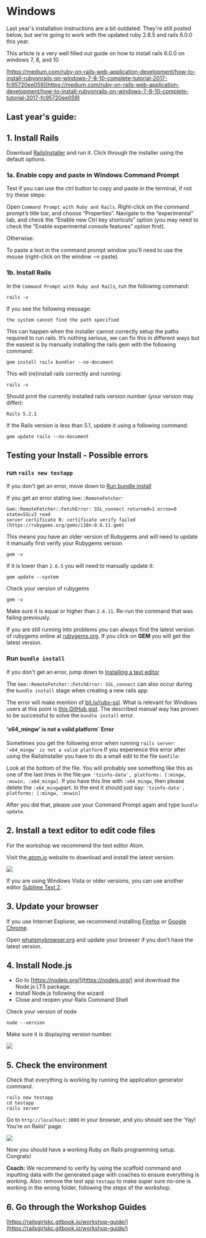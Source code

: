 # Windows

Last year's installation instructions are a bit outdated.  They're still posted below, but we're going to work with the updated ruby 2.6.5 and rails 6.0.0 this year.

This article is a very well filled out guide on how to install rails 6.0.0 on windows 7, 8, and 10

[https://medium.com/ruby-on-rails-web-application-development/how-to-install-rubyonrails-on-windows-7-8-10-complete-tutorial-2017-fc95720ee059](https://medium.com/ruby-on-rails-web-application-development/how-to-install-rubyonrails-on-windows-7-8-10-complete-tutorial-2017-fc95720ee059)

## Last year's guide:

## 1. Install Rails

Download [RailsInstaller](https://s3.amazonaws.com/railsinstaller/Windows/railsinstaller-3.4.0.exe) and run it. Click through the installer using the default options.

### **1a. Enable copy and paste in Windows Command Prompt**

Test if you can use the ctrl button to copy and paste in the terminal, if not try these steps:

Open `Command Prompt with Ruby and Rails`. Right-click on the command prompt’s title bar, and choose “Properties”. Navigate to the “experimental” tab, and check the “Enable new Ctrl key shortcuts” option \(you may need to check the “Enable experimental console features” option first\).

Otherwise:

To paste a text in the command prompt window you’ll need to use the mouse \(right-click on the window –&gt; paste\).

### **1b. Install Rails**

In the `Command Prompt with Ruby and Rails`, run the following command:

```text
rails -v
```

If you see the following message:

```text
the system cannot find the path specified
```

This can happen when the installer cannot correctly setup the paths required to run rails. It’s nothing serious, we can fix this in different ways but the easiest is by manually installing the rails gem with the following command:

```text
gem install rails bundler --no-document
```

This will \(re\)install rails correctly and running:

```text
rails -v
```

Should print the currently installed rails version number \(your version may differ\):

```text
Rails 5.2.1
```

If the Rails version is less than 5.1, update it using a following command:

```text
gem update rails --no-document
```

## Testing your Install - Possible errors

### run `rails new testapp`

If you don't get an error, move down to  [Run bundle install](windows.md#run-bundle-install)

If you get an error stating `Gem::RemoteFetcher`:

```text
Gem::RemoteFetcher::FetchError: SSL_connect returned=1 errno=0 state=SSLv3 read
server certificate B: certificate verify failed (https://rubygems.org/gems/i18n-0.6.11.gem)
```

This means you have an older version of Rubygems and will need to update it manually first verify your Rubygems version

```text
gem -v
```

If it is lower than `2.6.5` you will need to manually update it:

```text
gem update --system
```

Check your version of rubygems

```text
gem -v
```

Make sure it is equal or higher than `2.6.11`. Re-run the command that was failing previously.

If you are still running into problems you can always find the latest version of rubygems online at [rubygems.org](https://rubygems.org/pages/download). If you click on **GEM** you will get the latest version.

### Run `bundle install`

If you don't get an error, jump down to [Installing a text editor](windows.md#2-install-a-text-editor-to-edit-code-files) 

The `Gem::RemoteFetcher::FetchError: SSL_connect` can also occur during the `bundle install` stage when creating a new rails app.

The error will make mention of [bit.ly/ruby-ssl](http://bit.ly/ruby-ssl). What is relevant for Windows users at this point is [this GitHub gist](https://gist.github.com/867550). The described manual way has proven to be successful to solve the `bundle install` error.

#### ‘x64\_mingw’ is not a valid platform\` Error <a id="x64_mingw-is-not-a-valid-platform-error"></a>

Sometimes you get the following error when running `rails server`: `'x64_mingw' is not a valid platform` If you experience this error after using the RailsInstaller you have to do a small edit to the file `Gemfile`:

Look at the bottom of the file. You will probably see something like this as one of the last lines in the file:`gem 'tzinfo-data', platforms: [:mingw, :mswin, :x64_mingw]`. If you have this line with `:x64_mingw`, then please delete the `:x64_mingw`part. In the end it should just say: `'tzinfo-data', platforms: [:mingw, :mswin]`

After you did that, please use your Command Prompt again and type `bundle update`.

## 2. Install a text editor to edit code files

For the workshop we recommend the text editor Atom.

Visit the[ atom.io](https://atom.io/) website to download and install the latest version.

![](.gitbook/assets/atom-website.PNG)

If you are using Windows Vista or older versions, you can use another editor [Sublime Text 2](http://www.sublimetext.com/2). 

## 3. Update your browser

If you use Internet Explorer, we recommend installing [Firefox](http://guides.railsgirls.com/mozilla.org/firefox) or [Google Chrome](http://guides.railsgirls.com/google.com/chrome).

Open [whatsmybrowser.org](http://whatsmybroser.org) and update your browser if you don’t have the latest version.

## 4. Install Node.js

* Go to [https://nodejs.org/](https://nodejs.org/) and download the Node.js LTS package.
* Install Node.js following the wizard
* Close and reopen your Rails Command Shell

Check your version of node

```text
node --version
```

Make sure it is displaying version number.

![](.gitbook/assets/node-version.PNG)

## 5. Check the environment

Check that everything is working by running the application generator command.

```text
rails new testapp
cd testapp
rails server
```

Go to `http://localhost:3000` in your browser, and you should see the ‘Yay! You’re on Rails!’ page.

![](.gitbook/assets/on-rails.PNG)

Now you should have a working Ruby on Rails programming setup. Congrats!

**Coach:** We recommend to verify by using the scaffold command and inputting data with the generated page with coaches to ensure everything is working. Also: remove the test app `testapp` to make super sure no-one is working in the wrong folder, following the steps of the workshop.

## 6. Go through the Workshop Guides

[https://railsgirlskc.gitbook.io/workshop-guide/](https://railsgirlskc.gitbook.io/workshop-guide/)

